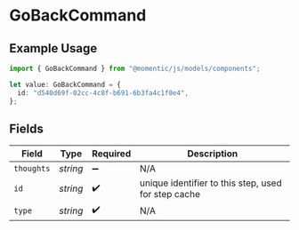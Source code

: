 # GoBackCommand

## Example Usage

```typescript
import { GoBackCommand } from "@momentic/js/models/components";

let value: GoBackCommand = {
  id: "d540d69f-02cc-4c8f-b691-6b3fa4c1f0e4",
};
```

## Fields

| Field                                               | Type                                                | Required                                            | Description                                         |
| --------------------------------------------------- | --------------------------------------------------- | --------------------------------------------------- | --------------------------------------------------- |
| `thoughts`                                          | *string*                                            | :heavy_minus_sign:                                  | N/A                                                 |
| `id`                                                | *string*                                            | :heavy_check_mark:                                  | unique identifier to this step, used for step cache |
| `type`                                              | *string*                                            | :heavy_check_mark:                                  | N/A                                                 |